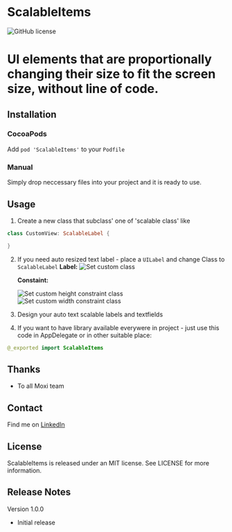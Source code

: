 # ScalableItems
![GitHub license](https://img.shields.io/badge/license-MIT-lightgrey.svg)

UI elements that are proportionally changing their size to fit the screen size, without line of code.
=============

## Installation

### CocoaPods
Add `pod 'ScalableItems'` to your `Podfile`

### Manual
Simply drop neccessary files into your project and it is ready to use.

## Usage

1. Create a new class that subclass' one of 'scalable class' like
  ``` swift
  class CustomView: ScalableLabel {

  }
  ```
2. If you need auto resized text label - place a `UILabel` and change Class to `ScalableLabel`
   **Label:**
    ![Set custom class](http://dl4.joxi.net/drive/2018/09/20/0006/1925/452485/85/a001aa707f.jpg)

    **Constaint:**
    
    ![Set custom height constraint class](http://dl4.joxi.net/drive/2018/09/20/0006/1925/452485/85/9deef35059.jpg)
    ![Set custom width constraint class](http://joxi.net/gmv7YQytqL3q92.jpg)
3. Design your auto text scalable labels and textfields

4. If you want to have library available everywere in project - just use this code in AppDelegate or in other suitable place:
  ``` swift
  @_exported import ScalableItems
  ```

## Thanks

- To all Moxi team

## Contact

Find me on [LinkedIn](https://www.linkedin.com/in/les-mel-nychuk-b4763853/)

## License

ScalableItems is released under an MIT license. See LICENSE for more information.

## Release Notes


Version 1.0.0

- Initial release
